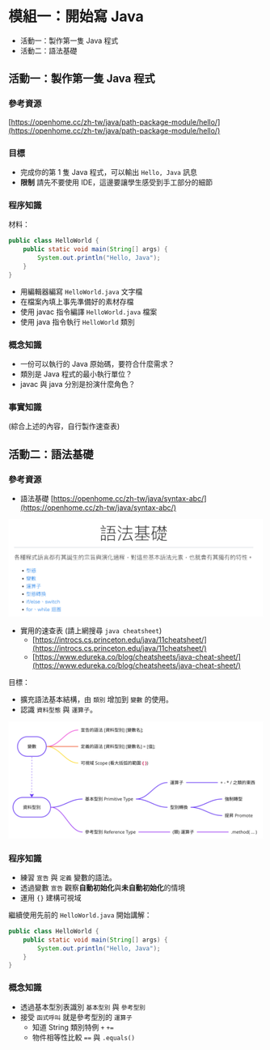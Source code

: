 # 模組一：開始寫 Java

- 活動一：製作第一隻 Java 程式
- 活動二：語法基礎

## 活動一：製作第一隻 Java 程式

### 參考資源

[https://openhome.cc/zh-tw/java/path-package-module/hello/](https://openhome.cc/zh-tw/java/path-package-module/hello/)

### 目標

- 完成你的第 1 隻 Java 程式，可以輸出 `Hello, Java` 訊息
- **限制** 請先不要使用 IDE，這邊要讓學生感受到手工部分的細節

### 程序知識

材料：

```java
public class HelloWorld {
    public static void main(String[] args) {
        System.out.println("Hello, Java");
    }
}
```

- 用編輯器編寫 `HelloWorld.java` 文字檔
- 在檔案內填上事先準備好的素材存檔
- 使用 javac 指令編譯 `HelloWorld.java` 檔案
- 使用 java 指令執行 `HelloWorld` 類別

### 概念知識

- 一份可以執行的 Java 原始碼，要符合什麼需求？
- 類別是 Java 程式的最小執行單位？
- javac 與 java 分別是扮演什麼角色？

### 事實知識

(綜合上述的內容，自行製作速查表)

## 活動二：語法基礎

### 參考資源

- 語法基礎 [https://openhome.cc/zh-tw/java/syntax-abc/](https://openhome.cc/zh-tw/java/syntax-abc/)

![](../images/module_1_section2_outline.png)

- 實用的速查表 (請上網搜尋 `java cheatsheet`)
    - [https://introcs.cs.princeton.edu/java/11cheatsheet/](https://introcs.cs.princeton.edu/java/11cheatsheet/)
    - [https://www.edureka.co/blog/cheatsheets/java-cheat-sheet/](https://www.edureka.co/blog/cheatsheets/java-cheat-sheet/)

目標：

- 擴充語法基本結構，由 `類別` 增加到 `變數` 的使用。
- 認識 `資料型態` 與 `運算子`。

![](../images/module_1_section2_mindmap.png)

### 程序知識

- 練習 `宣告` 與 `定義` 變數的語法。
- 透過變數 `宣告` 觀察**自動初始化**與**未自動初始化**的情境
- 運用 `{}` 建構可視域

繼續使用先前的 `HelloWorld.java` 開始講解：

```java
public class HelloWorld {
    public static void main(String[] args) {
        System.out.println("Hello, Java");
    }
}
```

### 概念知識

- 透過基本型別表識別 `基本型別` 與 `參考型別`
- 接受 `函式呼叫` 就是參考型別的 `運算子`
    - 知道 String 類別特例 `+` `+=`
    - 物件相等性比較 `==` 與 `.equals()`